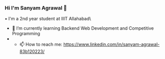 ### Hi I'm Sanyam Agrawal 👋

<!--
**SanyamAgrawal07/SanyamAgrawal07** is a ✨ _special_ ✨ repository because its `README.md` (this file) appears on your GitHub profile.

Here are some ideas to get you started:

- 🔭 I’m currently working on ...
- 🌱 I’m currently learning ...
- 👯 I’m looking to collaborate on ...
- 🤔 I’m looking for help with ...
- 💬 Ask me about ...
- 📫 How to reach me: ...
- 😄 Pronouns: ...
- ⚡ Fun fact: ...
-->
•	I'm a 2nd year student at IIIT Allahabad\
- 🌱 I’m currently learning Backend Web Development and Competitive Programming
- - 📫 How to reach me: https://www.linkedin.com/in/sanyam-agrawal-83b120223/
<!-- •	Learning Backend Web Development and Competitive Programming -->
<!-- 
Skills\
• HTML\
• CSS\
• Javascript\
• C++\
• C

Website - https://sanyamagrawal07.github.io/HINT-Resume-Project/ -->
